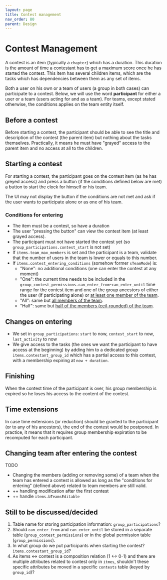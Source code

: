 ```yaml
---
layout: page
title: Contest management
nav_order: 80
parent: Design
---
```


# Contest Management

A contest is an item (typically a `chapter`) which has a duration. This duration is the amount of time a contestant has to get a maximum score once he has started the contest. This item has several children items, which are the tasks which has dependencies between them as any set of items.

Both a user on his own or a team of users (a group in both cases) can participate to a contest. Below, we will use the word **participant** for either a user or a team (users acting for and as a team). For teams, except stated otherwise, the conditions applies on the team entity itself.

## Before a contest

Before starting a contest, the participant should be able to see the title and description of the contest (the parent item) but nothing about the tasks themselves. Practically, it means he must have "grayed" access to the parent item and no access at all to the children.

## Starting a contest

For starting a contest, the participant goes on the contest item (as he has greyed access) and press a button (if the conditions defined below are met) a button to start the clock for himself or his team.

The UI may not display the button if the conditions are not met and ask if the user wants to participate alone or as one of his team.

### Conditions for entering

* The item must be a contest, so have a duration
* The user "pressing the button" can view the contest item (at least grayed access).
* The participant must not have started the contest yet (so `group_participations.contest_start` is not set)
* If `items.team_max_members` is set and the participant is a team, validate that the number of users in the team is lower or equals to this number.
* If `items.contest_entering_conditions` (somehow former `sTeamMode`) is:
  * "None": no additional conditions (one can enter the contest at any moment)
  * "One": the current time needs to be included in the `group_contest_permissions.can_enter_from`-`can_enter_until` time range for the contest item and one of the group ancestors of either the user (if participating alone) or <span style="text-decoration: underline">at least one member of the team</span>.
  * "All": same but <span style="text-decoration: underline">all members of the team</span>.
  * "Half": same but <span style="text-decoration: underline">half of the members (ceil-rounded) of the team</span>.

## Changes on entering

* We set in `group_participations`: `start` to now, `contest_start` to now, `last_activity` to now
* We give access to the tasks (the ones we want the participant to have access at the beginning) by adding him to a dedicated group `items.contestant_group_id` which has a partial access to this contest, with a membership expiring at `now + duration`.

## Finishing

When the contest time of the participant is over, his group membership is expired so he loses his access to the content of the contest.

## Time extensions

In case time extensions (or reduction) should be granted to the participant (or to any of his ancestors), the end of the contest would be postponed. In practice, it means that it requires group membership expiration to be recomputed for each participant.

## Changing team after entering the contest

<span class="label label-yellow">TODO</span>
* Changing the members (adding or removing some) of a team when the team has entered a contest is allowed as long as the "conditions for entering" (defined above) related to team members are still valid.
* ++ handling modification after the first contest
* ++ handle `items.bTeamsEditable`

## Still to be discussed/decided

1. Table name for storing participation information: `group_participations`?
1. Should `can_enter_from` and `can_enter_until` be stored in a separate table (`group_contest_permissions`) or in the global permission table (`group_permissions`).
1. In what group do we put participants when starting the contest? `items.contestant_group_id`?
1. As items <-> contest is a composition relation (1 <-> 0-1) and there are multiple attributes related to contest only in `itmes`, shouldn't these specific attributes be moved in a specific `contests` table (keyed by `group_id`)?

